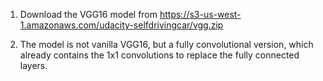 1. Download the VGG16 model from https://s3-us-west-1.amazonaws.com/udacity-selfdrivingcar/vgg.zip
                           
2. The model is not vanilla VGG16, but a fully convolutional version, which already contains the 1x1 convolutions to replace the fully connected layers.
